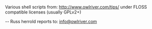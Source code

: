 Various shell scripts from:
   http://www.owlriver.com/tips/
under FLOSS compatible licenses (usually GPLv2+)

-- Russ herrold
reports to: info@owlriver.com


